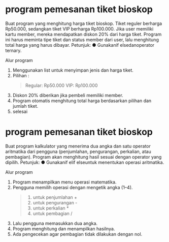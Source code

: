 # program pemesanan tiket bioskop
 Buat program yang menghitung harga tiket bioskop. Tiket reguler berharga Rp50.000,
 sedangkan tiket VIP berharga Rp100.000. Jika user memiliki kartu member, mereka
 mendapatkan diskon 20% dari harga tiket. Program ini harus meminta tipe tiket dan status
 member dari user, lalu menghitung total harga yang harus dibayar.
 Petunjuk:
 ● Gunakanif elsedanoperator ternary.

 Alur program
1. Menggunakan list untuk menyimpan jenis dan harga tiket.
2. Pilihan :
   >Regular: Rp50.000
   >VIP: Rp100.000
3. Diskon 20% diberikan jika pembeli memiliki member.
4. Program otomatis menghitung total harga berdasarkan pilihan dan jumlah tiket.
5. selesai

# program pemesanan tiket bioskop
 Buat program kalkulator yang menerima dua angka dan satu operator aritmatika dari
 pengguna (penjumlahan, pengurangan, perkalian, atau pembagian). Program akan
 menghitung hasil sesuai dengan operator yang dipilih.
 Petunjuk:
 ● Gunakanif elif elseuntuk menentukan operasi aritmatika.

 Alur program
1. Program menampilkan menu operasi matematika.
2. Pengguna memilih operasi dengan mengetik angka (1–4).
   > 1. untuk penjumlahan +
   > 2. untuk pengurangan -
   > 3. untuk perkalian *
   > 4. untuk pembagian /
3. Lalu pengguna memasukkan dua angka.
4. Program menghitung dan menampilkan hasilnya.
5. Ada pengecekan agar pembagian tidak dilakukan dengan nol.
